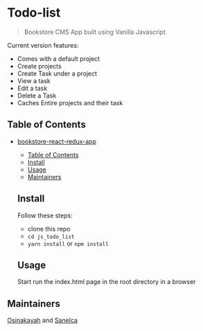 # Todo-list

> Bookstore CMS App built using Vanilla Javascript.

Current version features:

- Comes with a default project
- Create projects
- Create Task under a project
- View a task
- Edit a task
- Delete a Task
- Caches Entire projects and their task


## Table of Contents

- [bookstore-react-redux-app](#bookstore-react-redux-app)
  - [Table of Contents](#table-of-contents)
  - [Install](#install)
  - [Usage](#usage)
  - [Maintainers](#maintainers)
  
   ## Install
  
  Follow these steps:
    - clone this repo
    - `cd js_todo_list`
    - `yarn install` or `npm install`
    
    
  ## Usage
  
  Start run the index.html page in the root directory in a browser
  

## Maintainers

  [Osinakayah](https://github.com/osinakayah) and [Sanelca](https://github.com/sanelca)
